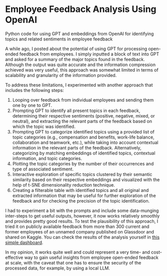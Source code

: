 # Employee Feedback Analysis Using OpenAI

Python code for using GPT and embeddings from OpenAI for identifying topics and related sentiments in employee feedback

A while ago, I posted about the potential of using GPT for processing open-ended feedback from employees. I simply inputted a block of text into GPT and asked for a summary of the major topics found in the feedback. Although the output was quite accurate and the information compression achieved was very useful, this approach was somewhat limited in terms of scalability and granularity of the information provided.

To address these limitations, I experimented with another approach that includes the following steps:

1. Looping over feedback from individual employees and sending them one by one to GPT.
2. Prompting GPT to identify all present topics in each feedback, determining their respective sentiments (positive, negative, mixed, or neutral), and extracting the relevant parts of the feedback based on which the topic was identified.
3. Prompting GPT to categorize identified topics using a provided list of topic categories (e.g., compensation and benefits, work-life balance, collaboration and teamwork, etc.), while taking into account contextual information in the relevant parts of the feedback. Alternatively, categorizing by matching embeddings of identified topics, contextual information, and topic categories.
4. Plotting the topic categories by the number of their occurrences and type of associated sentiment.
5. Interactive exploration of specific topics clustered by their semantic similarity based on their respective embeddings and visualized with the help of t-SNE dimensionality reduction technique.
6. Creating a filterable table with identified topics and all original and extracted information that may be useful for further exploration of the feedback and for checking the precision of the topic identification.

I had to experiment a bit with the prompts and include some data-munging inter-steps to get useful outputs, however, it now works relatively smoothly and provides pretty good results. To test the plausibility of this approach, I tried it on publicly available feedback from more than 300 current and former employees of an unnamed company published on Glassdoor and shared on Kaggle. You can check the results of the analysis yourself in [this simple dashboard](https://aanalytics.shinyapps.io/employeeFeedback/).

In my opinion, it works quite well and could represent a very time- and cost-effective way to gain useful insights from employee open-ended feedback at scale, with the caveat that one has to ensure the security of the processed data, for example, by using a local LLM.

